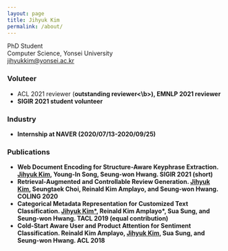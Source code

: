 ```yaml
---
layout: page
title: Jihyuk Kim
permalink: /about/
---
```



PhD Student <br>
Computer Science, Yonsei University <br>
jihyukkim@yonsei.ac.kr

### Voluteer
- ACL 2021 reviewer (<b>outstanding reviewer<\b>), EMNLP 2021 reviewer
- SIGIR 2021 student volunteer

### Industry
- <b>Internship at NAVER</b> (2020/07/13-2020/09/25) 

### Publications
- <b>Web Document Encoding for Structure-Aware Keyphrase Extraction</b>. <u>Jihyuk Kim</u>, Young-In Song, Seung-won Hwang. SIGIR 2021 (short)
- <b>Retrieval-Augmented and Controllable Review Generation</b>. <u>Jihyuk Kim</u>, Seungtaek Choi, Reinald Kim Amplayo, and Seung-won Hwang. COLING 2020
- <b>Categorical Metadata Representation for Customized Text Classification</b>. <u>Jihyuk Kim\*</u>, Reinald Kim Amplayo\*, Sua Sung, and Seung-won Hwang. TACL 2019 (equal contribution)
- <b>Cold-Start Aware User and Product Attention for Sentiment Classification</b>. Reinald Kim Amplayo, <u>Jihyuk Kim</u>, Sua Sung, and Seung-won Hwang. ACL 2018
